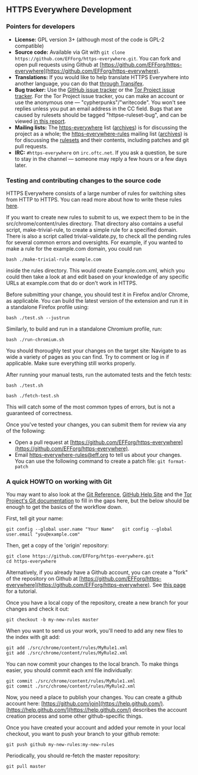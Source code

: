## HTTPS Everywhere Development

### Pointers for developers

- **License:** GPL version 3+ (although most of the code is GPL-2 compatible)
- **Source code:** Available via Git with `git clone https://github.com/EFForg/https-everywhere.git`. You can fork and open pull requests using Github at [https://github.com/EFForg/https-everywhere](https://github.com/EFForg/https-everywhere).
- **Translations:** If you would like to help translate HTTPS Everywhere into another language, you can do that [through Transifex](https://www.transifex.com/otf/torproject/).
- **Bug tracker:** Use the [GitHub issue tracker](https://github.com/EFForg/https-everywhere/issues/) or the [Tor Project issue tracker](https://trac.torproject.org/projects/tor/report/19). For the Tor Project issue tracker, you can make an account or use the anonymous one — "cypherpunks"/"writecode". You won't see replies unless you put an email address in the CC field. Bugs that are caused by rulesets should be tagged "httpse-ruleset-bug", and can be viewed [in this report](https://trac.torproject.org/projects/tor/report/48).
- **Mailing lists:** The [https-everywhere](https://lists.eff.org/mailman/listinfo/https-everywhere) list ([archives](https://lists.eff.org/pipermail/https-everywhere/)) is for discussing the project as a whole; the [https-everywhere-rules](https://lists.eff.org/mailman/listinfo/https-everywhere-rules) mailing list ([archives](https://lists.eff.org/pipermail/https-everywhere-rules)) is for discussing the [rulesets](https://www.eff.org/https-everywhere/rulesets) and their contents, including patches and git pull requests.
- **IRC:** `#https-everywhere` on `irc.oftc.net`. If you ask a question, be sure to stay in the channel — someone may reply a few hours or a few days later.

### Testing and contributing changes to the source code

HTTPS Everywhere consists of a large number of rules for switching sites from HTTP to HTTPS. You can read more about how to write these rules [here](https://www.eff.org/https-everywhere/rulesets).

If you want to create new rules to submit to us, we expect them to be in the src/chrome/content/rules directory. That directory also contains a useful script, make-trivial-rule, to create a simple rule for a specified domain. There is also a script called trivial-validate.py, to check all the pending rules for several common errors and oversights. For example, if you wanted to make a rule for the example.com domain, you could run

    bash ./make-trivial-rule example.com

inside the rules directory. This would create Example.com.xml, which you could then take a look at and edit based on your knowledge of any specific URLs at example.com that do or don't work in HTTPS.

Before submitting your change, you should test it in Firefox and/or Chrome, as applicable. You can build the latest version of the extension and run it in a standalone Firefox profile using:

    bash ./test.sh --justrun

Similarly, to build and run in a standalone Chromium profile, run:

    bash ./run-chromium.sh

You should thoroughly test your changes on the target site: Navigate to as wide a variety of pages as you can find. Try to comment or log in if applicable. Make sure everything still works properly.

After running your manual tests, run the automated tests and the fetch tests:

    bash ./test.sh

    bash ./fetch-test.sh

This will catch some of the most common types of errors, but is not a guaranteed of correctness.

Once you've tested your changes, you can submit them for review via any of the following:

- Open a pull request at [https://github.com/EFForg/https-everywhere](https://github.com/EFForg/https-everywhere).
- Email https-everywhere-rules@eff.org to tell us about your changes. You can use the following command to create a patch file: `git format-patch`

### A quick HOWTO on working with Git

You may want to also look at the [Git Reference](http://gitref.org/), [GitHub Help Site](https://help.github.com/) and the [Tor Project's Git documentation](https://gitweb.torproject.org/githax.git/tree/doc/Howto.txt) to fill in the gaps here, but the below should be enough to get the basics of the workflow down.

First, tell git your name:

    git config --global user.name "Your Name"   git config --global user.email "you@example.com"

Then, get a copy of the 'origin' repository:

    git clone https://github.com/EFForg/https-everywhere.git
    cd https-everywhere

Alternatively, if you already have a Github account, you can create a "fork" of the repository on Github at [https://github.com/EFForg/https-everywhere](https://github.com/EFForg/https-everywhere). See [this page](https://help.github.com/articles/fork-a-repo) for a tutorial.

Once you have a local copy of the repository, create a new branch for your changes and check it out:

    git checkout -b my-new-rules master

When you want to send us your work, you'll need to add any new files to the index with git add:

    git add ./src/chrome/content/rules/MyRule1.xml
    git add ./src/chrome/content/rules/MyRule2.xml

You can now commit your changes to the local branch. To make things easier, you should commit each xml file individually:

    git commit ./src/chrome/content/rules/MyRule1.xml
    git commit ./src/chrome/content/rules/MyRule2.xml

Now, you need a place to publish your changes. You can create a github account here: [https://github.com/join](https://help.github.com/). [https://help.github.com/](https://help.github.com/) describes the account creation process and some other github-specific things.

Once you have created your account and added your remote in your local checkout, you want to push your branch to your github remote:

    git push github my-new-rules:my-new-rules

Periodically, you should re-fetch the master repository:

    git pull master
